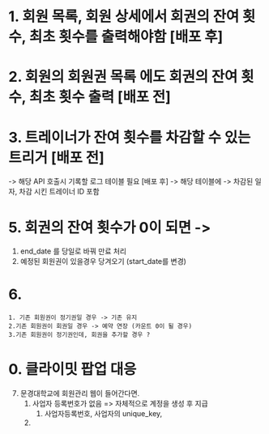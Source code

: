 # 1. 회원 목록, 회원 상세에서 회권의 잔여 횟수, 최초 횟수를 출력해야함 [배포 후]

# 2. 회원의 회원권 목록 에도 회권의 잔여 횟수, 최초 횟수 출력 [배포 전]

# 3. 트레이너가 잔여 횟수를 차감할 수 있는 트리거 [배포 전]
-> 해당 API 호출시 기록할 로그 테이블 필요 [배포 후]
-> 해당 테이블에 -> 차감된 일자, 차감 시킨 트레이너 ID 포함
# 5. 회권의 잔여 횟수가 0이 되면 -> 
1. end_date 를 당일로 바꿔 만료 처리
2. 예정된 회원권이 있을경우 당겨오기 (start_date를 변경)

# 6. 
	1. 기존 회원권이 정기권일 경우 -> 기존 유지
	2.기존 회원권이 회권일 경우 -> 예약 연장 (카운트 0이 될 경우)
	3.기존 회원권이 정기권인데, 회권을 추가할 경우 ?

 # 0. 클라이밋 팝업 대응

7. 문경대학교에 회원관리 웹이 들어간다면.
	1. 사업자 등록번호가 없음 => 자체적으로 계정을 생성 후 지급
		1. 사업자등록번호, 사업자의 unique_key, 
	2. 
	 

